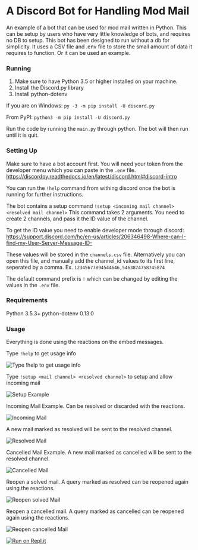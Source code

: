 # A Discord Bot for Handling Mod Mail

An example of a bot that can be used for mod mail written in Python. This can be setup by users who have very little knowledge of bots, and requires no DB to setup. This bot has been designed to run without a db for simplicity. It uses a CSV file and .env file to store the small amount of data it requires to function. Or it can be used an example.

### Running
1. Make sure to have Python 3.5 or higher installed on your machine.
2. Install the Discord.py library
3. Install python-dotenv

If you are on Windows: ``py -3 -m pip install -U discord.py``

From PyPI: ``python3 -m pip install -U discord.py``

Run the code by running the `main.py` through python. The bot will then run until it is quit.

### Setting Up
Make sure to have a bot account first. You will need your token from the developer menu which you can paste in the `.env` file. https://discordpy.readthedocs.io/en/latest/discord.html#discord-intro

You can run the `!help` command from withing discord once the bot is running for further instructions.

The bot contains a setup command `!setup <incoming mail channel> <resolved mail channel>`
This command takes 2 arguments. You need to create 2 channels, and pass it the ID value of the channel.

To get the ID value you need to enable developer mode through discord: https://support.discord.com/hc/en-us/articles/206346498-Where-can-I-find-my-User-Server-Message-ID-

These values will be stored in the `channels.csv` file. Alternatively you can open this file, and manually
add the channel_id values to its first line, seperated by a comma. Ex. `12345677894544646,5463874758745874`

The default command prefix is `!` which can be changed by editing the values in the `.env` file.

### Requirements
Python 3.5.3+
python-dotenv 0.13.0 

### Usage
Everything is done using the reactions on the embed messages.

Type `!help` to get usage info

![Type !help to get usage info](https://cdn.discordapp.com/attachments/720380826415792159/723590539144069201/help.PNG)

Type `!setup <mail channel> <resolved channel>` to setup and allow incoming mail

![Setup Example](https://cdn.discordapp.com/attachments/720380826415792159/723590835970637894/setup.PNG)

Incoming Mail Example. Can be resolved or discarded with the reactions.

![Incoming Mail](https://cdn.discordapp.com/attachments/720380826415792159/723591343091220490/mail.PNG)

A new mail marked as resolved will be sent to the resolved channel. 

![Resolved Mail](https://cdn.discordapp.com/attachments/720380826415792159/723591388423520407/resolved.PNG)


Cancelled Mail Example. A new mail marked as cancelled will be sent to the resolved channel. 

![Cancelled Mail](https://cdn.discordapp.com/attachments/720380826415792159/723592705313079296/cancelled.PNG)

Reopen a solved mail. A query  marked as resolved can be reopened again using the reactions.

![Reopen solved Mail](https://cdn.discordapp.com/attachments/720380826415792159/723593156054220970/reopened_a_solved.PNG)

Reopen a cancelled mail. A query  marked as cancelled can be reopened again using the reactions.

![Reopen cancelled Mail](https://cdn.discordapp.com/attachments/720380826415792159/723593167915712522/reopen_cancelled.PNG)



[![Run on Repl.it](https://repl.it/badge/github/xrezut/ModMail-Discord-Bot)](https://repl.it/github/xrezut/ModMail-Discord-Bot)